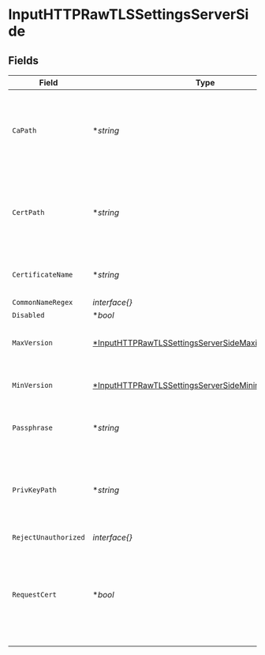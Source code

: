 # InputHTTPRawTLSSettingsServerSide


## Fields

| Field                                                                                                                            | Type                                                                                                                             | Required                                                                                                                         | Description                                                                                                                      |
| -------------------------------------------------------------------------------------------------------------------------------- | -------------------------------------------------------------------------------------------------------------------------------- | -------------------------------------------------------------------------------------------------------------------------------- | -------------------------------------------------------------------------------------------------------------------------------- |
| `CaPath`                                                                                                                         | **string*                                                                                                                        | :heavy_minus_sign:                                                                                                               | Path on server containing CA certificates to use. PEM format. Can reference $ENV_VARS.                                           |
| `CertPath`                                                                                                                       | **string*                                                                                                                        | :heavy_minus_sign:                                                                                                               | Path on server containing certificates to use. PEM format. Can reference $ENV_VARS.                                              |
| `CertificateName`                                                                                                                | **string*                                                                                                                        | :heavy_minus_sign:                                                                                                               | The name of the predefined certificate.                                                                                          |
| `CommonNameRegex`                                                                                                                | *interface{}*                                                                                                                    | :heavy_minus_sign:                                                                                                               | N/A                                                                                                                              |
| `Disabled`                                                                                                                       | **bool*                                                                                                                          | :heavy_minus_sign:                                                                                                               | N/A                                                                                                                              |
| `MaxVersion`                                                                                                                     | [*InputHTTPRawTLSSettingsServerSideMaximumTLSVersion](../../models/shared/inputhttprawtlssettingsserversidemaximumtlsversion.md) | :heavy_minus_sign:                                                                                                               | Maximum TLS version to accept from connections.                                                                                  |
| `MinVersion`                                                                                                                     | [*InputHTTPRawTLSSettingsServerSideMinimumTLSVersion](../../models/shared/inputhttprawtlssettingsserversideminimumtlsversion.md) | :heavy_minus_sign:                                                                                                               | Minimum TLS version to accept from connections.                                                                                  |
| `Passphrase`                                                                                                                     | **string*                                                                                                                        | :heavy_minus_sign:                                                                                                               | Passphrase to use to decrypt private key.                                                                                        |
| `PrivKeyPath`                                                                                                                    | **string*                                                                                                                        | :heavy_minus_sign:                                                                                                               | Path on server containing the private key to use. PEM format. Can reference $ENV_VARS.                                           |
| `RejectUnauthorized`                                                                                                             | *interface{}*                                                                                                                    | :heavy_minus_sign:                                                                                                               | N/A                                                                                                                              |
| `RequestCert`                                                                                                                    | **bool*                                                                                                                          | :heavy_minus_sign:                                                                                                               | Whether to require clients to present their certificates. Used to perform client authentication using SSL certs.                 |